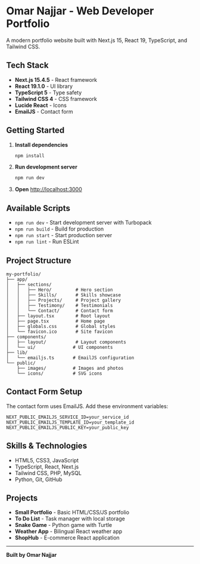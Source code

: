# Omar Najjar - Web Developer Portfolio

A modern portfolio website built with Next.js 15, React 19, TypeScript, and Tailwind CSS.

## Tech Stack

- **Next.js 15.4.5** - React framework
- **React 19.1.0** - UI library
- **TypeScript 5** - Type safety
- **Tailwind CSS 4** - CSS framework
- **Lucide React** - Icons
- **EmailJS** - Contact form

## Getting Started

1. **Install dependencies**

   ```bash
   npm install
   ```

2. **Run development server**

   ```bash
   npm run dev
   ```

3. **Open** [http://localhost:3000](http://localhost:3000)

## Available Scripts

- `npm run dev` - Start development server with Turbopack
- `npm run build` - Build for production
- `npm run start` - Start production server
- `npm run lint` - Run ESLint

## Project Structure

```
my-portfolio/
├── app/
│   ├── sections/
│   │   ├── Hero/         # Hero section
│   │   ├── Skills/       # Skills showcase
│   │   ├── Projects/     # Project gallery
│   │   ├── Testimony/    # Testimonials
│   │   └── Contact/      # Contact form
│   ├── layout.tsx        # Root layout
│   ├── page.tsx          # Home page
│   ├── globals.css       # Global styles
│   └── favicon.ico       # Site favicon
├── components/
│   ├── layout/           # Layout components
│   └── ui/              # UI components
├── lib/
│   └── emailjs.ts       # EmailJS configuration
└── public/
    ├── images/          # Images and photos
    └── icons/           # SVG icons
```

## Contact Form Setup

The contact form uses EmailJS. Add these environment variables:

```env
NEXT_PUBLIC_EMAILJS_SERVICE_ID=your_service_id
NEXT_PUBLIC_EMAILJS_TEMPLATE_ID=your_template_id
NEXT_PUBLIC_EMAILJS_PUBLIC_KEY=your_public_key
```

## Skills & Technologies

- HTML5, CSS3, JavaScript
- TypeScript, React, Next.js
- Tailwind CSS, PHP, MySQL
- Python, Git, GitHub

## Projects

- **Small Portfolio** - Basic HTML/CSS/JS portfolio
- **To Do List** - Task manager with local storage
- **Snake Game** - Python game with Turtle
- **Weather App** - Bilingual React weather app
- **ShopHub** - E-commerce React application

---

**Built by Omar Najjar**
